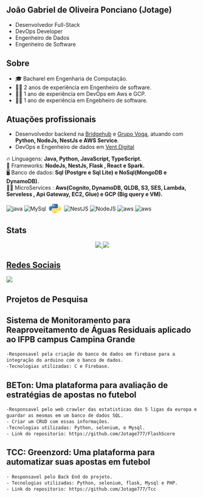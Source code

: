 ## João Gabriel de Oliveira Ponciano (Jotage)
* Desenvolvedor Full-Stack
* DevOps Developer
* Engenheiro de Dados
* Engenheiro de Software

## Sobre

* 🎓 Bacharel em Engenharia de Computação.
* 🧑‍💻 2 anos de experiência em Engenheiro de software.
* 🧑‍💻 1 ano de experiência em DevOps em Aws e GCP.
* 🧑‍💻 1 ano de experiência em Engebheiro de software.

## Atuações profissionais

* Desenvolvedor backend na [Bridgehub](https://www.bridgehub.com.br/) e [Grupo Voga](https://grupovoga.com/), atuando com <strong>Python, NodeJs, NestJs e AWS Service</strong>.
* DevOps e Engenheiro de dados em [Vent Digital](https://vent.digital/)

<p align="left">
   🔥 Linguagens: <strong>Java, Python, JavaScript, TypeScript.</strong> <br>
   💼 Frameworks: <strong> NodeJs, NestJs, Flask , React e Spark.</strong><br>
   🖥️ Banco de dados: <strong> Sql (Postgre e Sql Lite) e NoSql(MongoDB e DynamoDB).</strong><br>
   👨‍💻 MicroServices : <strong> Aws(Cognito, DynamoDB, QLDB, S3, SES, Lambda, Serveless , Api Gateway, EC2, Glue) e GCP (Big query e VM).</strong><br>
  
  
</p>


<div>
  <img align="center" alt="java" height="30" width="40"  src="https://cdn.jsdelivr.net/gh/devicons/devicon/icons/java/java-original.svg" />
  <img align="center" alt="MySql" height="30" width="40" src="https://cdn.jsdelivr.net/gh/devicons/devicon/icons/mysql/mysql-original.svg" />
   <img align="center" alt="Python" height="30" width="40" src="https://raw.githubusercontent.com/devicons/devicon/master/icons/python/python-original.svg">
  <img align="center" alt="NestJS" height="30" width="40" src="https://cdn.icon-icons.com/icons2/2699/PNG/512/nestjs_logo_icon_169927.png">
  <img align="center" alt="NodeJS" height="30" width="40" src="https://upload.wikimedia.org/wikipedia/commons/thumb/d/d9/Node.js_logo.svg/1280px-Node.js_logo.svg.png">
  <img align="center" alt="aws" height="30" width="40" src="https://upload.wikimedia.org/wikipedia/commons/thumb/5/5c/AWS_Simple_Icons_AWS_Cloud.svg/2560px-AWS_Simple_Icons_AWS_Cloud.svg.png">
  <img align="center" alt="aws" height="30" width="40" src="https://upload.wikimedia.org/wikipedia/commons/thumb/a/a7/React-icon.svg/1200px-React-icon.svg.png">
</div>

## Stats

<div align="center">
  <a href="https://github.com/Jotage777">
  <img height="180em" src="https://github-readme-stats.vercel.app/api?username=Jotage777&show_icons=true&theme=dark&include_all_commits=true&count_private=true"/>
  <img height="180em" src="https://github-readme-stats.vercel.app/api/top-langs/?username=Jotage777&layout=compact&langs_count=7&theme=dark"/>
</div>
  
  
 ## Redes Sociais 
  <div> 
  
  <a href="https://www.linkedin.com/in/gabriel-oliveira-718214207/" target="_blank"><img src="https://img.shields.io/badge/-LinkedIn-%230077B5?style=for-the-badge&logo=linkedin&logoColor=white" target="_blank"></a> 

  </div>
 
 ## Projetos de Pesquisa 
  <div> 
  
 ## Sistema de Monitoramento para Reaproveitamento de Águas Residuais aplicado ao IFPB campus Campina Grande
    -Responsavel pela criação do banco de dados em firebase para a integração do arduino com o banco de dados.
    -Tecnologias utilizadas: C e Firebase.
    
 ## BETon: Uma plataforma para avaliação de estratégias de apostas no futebol
    -Responsavel pelo web crawler das estatisticas das 5 ligas da europa e guardar as mesmas em um banco de dados SQL.
    - Criar um CRUD com essas informações.
    -Tecnologias utilizadas: Python, selenium, e Mysql.
    - Link do repositorio: https://github.com/Jotage777/FlashScore
    
 ## TCC: Greenzord: Uma  plataforma para automatizar suas apostas em futebol
    - Responsavel pelo Back End do projeto.
    - Tecnologias utilizadas: Python, selenium, flask, Mysql e PHP.
    - Link do repositorio: https://github.com/Jotage777/Tcc
 

  </div>
